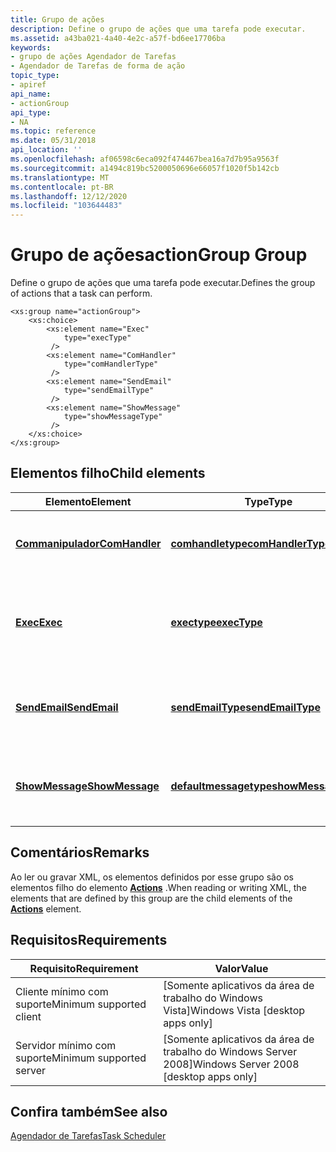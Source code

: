 ```yaml
---
title: Grupo de ações
description: Define o grupo de ações que uma tarefa pode executar.
ms.assetid: a43ba021-4a40-4e2c-a57f-bd6ee17706ba
keywords:
- grupo de ações Agendador de Tarefas
- Agendador de Tarefas de forma de ação
topic_type:
- apiref
api_name:
- actionGroup
api_type:
- NA
ms.topic: reference
ms.date: 05/31/2018
api_location: ''
ms.openlocfilehash: af06598c6eca092f474467bea16a7d7b95a9563f
ms.sourcegitcommit: a1494c819bc5200050696e66057f1020f5b142cb
ms.translationtype: MT
ms.contentlocale: pt-BR
ms.lasthandoff: 12/12/2020
ms.locfileid: "103644483"
---
```

# <a name="actiongroup-group"></a><span data-ttu-id="d27f8-105">Grupo de ações</span><span class="sxs-lookup"><span data-stu-id="d27f8-105">actionGroup Group</span></span>

<span data-ttu-id="d27f8-106">Define o grupo de ações que uma tarefa pode executar.</span><span class="sxs-lookup"><span data-stu-id="d27f8-106">Defines the group of actions that a task can perform.</span></span>

``` syntax
<xs:group name="actionGroup">
    <xs:choice>
        <xs:element name="Exec"
            type="execType"
         />
        <xs:element name="ComHandler"
            type="comHandlerType"
         />
        <xs:element name="SendEmail"
            type="sendEmailType"
         />
        <xs:element name="ShowMessage"
            type="showMessageType"
         />
    </xs:choice>
</xs:group>
```

## <a name="child-elements"></a><span data-ttu-id="d27f8-107">Elementos filho</span><span class="sxs-lookup"><span data-stu-id="d27f8-107">Child elements</span></span>



| <span data-ttu-id="d27f8-108">Elemento</span><span class="sxs-lookup"><span data-stu-id="d27f8-108">Element</span></span>                                                                    | <span data-ttu-id="d27f8-109">Type</span><span class="sxs-lookup"><span data-stu-id="d27f8-109">Type</span></span>                                                                       | <span data-ttu-id="d27f8-110">Descrição</span><span class="sxs-lookup"><span data-stu-id="d27f8-110">Description</span></span>                                                             |
|----------------------------------------------------------------------------|----------------------------------------------------------------------------|-------------------------------------------------------------------------|
| [<span data-ttu-id="d27f8-111">**Commanipulador**</span><span class="sxs-lookup"><span data-stu-id="d27f8-111">**ComHandler**</span></span>](taskschedulerschema-comhandler-actiongroup-element.md)   | [<span data-ttu-id="d27f8-112">**comhandletype**</span><span class="sxs-lookup"><span data-stu-id="d27f8-112">**comHandlerType**</span></span>](taskschedulerschema-comhandlertype-complextype.md)   | <span data-ttu-id="d27f8-113">Representa uma ação que dispara um manipulador.</span><span class="sxs-lookup"><span data-stu-id="d27f8-113">Represents an action that fires a handler.</span></span><br/>                   |
| [<span data-ttu-id="d27f8-114">**Exec**</span><span class="sxs-lookup"><span data-stu-id="d27f8-114">**Exec**</span></span>](taskschedulerschema-exec-actiongroup-element.md)               | [<span data-ttu-id="d27f8-115">**exectype**</span><span class="sxs-lookup"><span data-stu-id="d27f8-115">**execType**</span></span>](taskschedulerschema-exectype-complextype.md)               | <span data-ttu-id="d27f8-116">Representa uma ação que executa uma operação de linha de comando.</span><span class="sxs-lookup"><span data-stu-id="d27f8-116">Represents an action that executes a command-line operation.</span></span><br/> |
| [<span data-ttu-id="d27f8-117">**SendEmail**</span><span class="sxs-lookup"><span data-stu-id="d27f8-117">**SendEmail**</span></span>](taskschedulerschema-sendemail-actiongroup-element.md)     | [<span data-ttu-id="d27f8-118">**sendEmailType**</span><span class="sxs-lookup"><span data-stu-id="d27f8-118">**sendEmailType**</span></span>](taskschedulerschema-sendemailtype-complextype.md)     | <span data-ttu-id="d27f8-119">Representa uma ação que envia uma mensagem de email.</span><span class="sxs-lookup"><span data-stu-id="d27f8-119">Represents an action that sends an email message.</span></span><br/>            |
| [<span data-ttu-id="d27f8-120">**ShowMessage**</span><span class="sxs-lookup"><span data-stu-id="d27f8-120">**ShowMessage**</span></span>](taskschedulerschema-showmessage-actiongroup-element.md) | [<span data-ttu-id="d27f8-121">**defaultmessagetype**</span><span class="sxs-lookup"><span data-stu-id="d27f8-121">**showMessageType**</span></span>](taskschedulerschema-showmessagetype-complextype.md) | <span data-ttu-id="d27f8-122">Representa uma ação que mostra uma caixa de mensagem.</span><span class="sxs-lookup"><span data-stu-id="d27f8-122">Represents an action that shows a message box.</span></span><br/>               |



## <a name="remarks"></a><span data-ttu-id="d27f8-123">Comentários</span><span class="sxs-lookup"><span data-stu-id="d27f8-123">Remarks</span></span>

<span data-ttu-id="d27f8-124">Ao ler ou gravar XML, os elementos definidos por esse grupo são os elementos filho do elemento [**Actions**](taskschedulerschema-actions-tasktype-element.md) .</span><span class="sxs-lookup"><span data-stu-id="d27f8-124">When reading or writing XML, the elements that are defined by this group are the child elements of the [**Actions**](taskschedulerschema-actions-tasktype-element.md) element.</span></span>

## <a name="requirements"></a><span data-ttu-id="d27f8-125">Requisitos</span><span class="sxs-lookup"><span data-stu-id="d27f8-125">Requirements</span></span>



| <span data-ttu-id="d27f8-126">Requisito</span><span class="sxs-lookup"><span data-stu-id="d27f8-126">Requirement</span></span> | <span data-ttu-id="d27f8-127">Valor</span><span class="sxs-lookup"><span data-stu-id="d27f8-127">Value</span></span> |
|-------------------------------------|------------------------------------------------------|
| <span data-ttu-id="d27f8-128">Cliente mínimo com suporte</span><span class="sxs-lookup"><span data-stu-id="d27f8-128">Minimum supported client</span></span><br/> | <span data-ttu-id="d27f8-129">\[Somente aplicativos da área de trabalho do Windows Vista\]</span><span class="sxs-lookup"><span data-stu-id="d27f8-129">Windows Vista \[desktop apps only\]</span></span><br/>       |
| <span data-ttu-id="d27f8-130">Servidor mínimo com suporte</span><span class="sxs-lookup"><span data-stu-id="d27f8-130">Minimum supported server</span></span><br/> | <span data-ttu-id="d27f8-131">\[Somente aplicativos da área de trabalho do Windows Server 2008\]</span><span class="sxs-lookup"><span data-stu-id="d27f8-131">Windows Server 2008 \[desktop apps only\]</span></span><br/> |



## <a name="see-also"></a><span data-ttu-id="d27f8-132">Confira também</span><span class="sxs-lookup"><span data-stu-id="d27f8-132">See also</span></span>

<dl> <dt>

[<span data-ttu-id="d27f8-133">Agendador de Tarefas</span><span class="sxs-lookup"><span data-stu-id="d27f8-133">Task Scheduler</span></span>](task-scheduler-start-page.md)
</dt> </dl>

 

 





